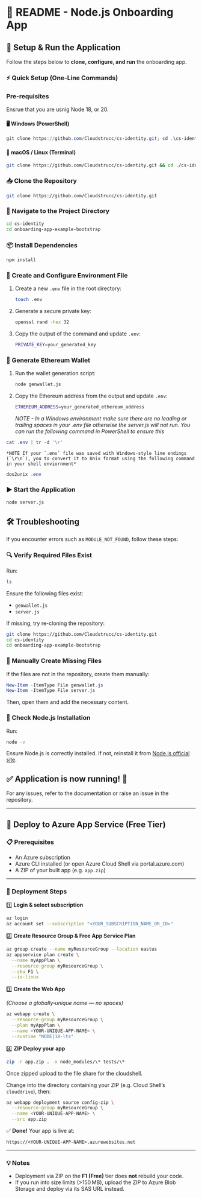 # 📖 README - Node.js Onboarding App

## 🚀 Setup & Run the Application

Follow the steps below to **clone, configure, and run** the onboarding app.

### ⚡ Quick Setup (One-Line Commands)

### Pre-requisites

Ensrue that you are usnig Node 18, or 20.

#### 🖥️ Windows (PowerShell)

```powershell
git clone https://github.com/Cloudstrucc/cs-identity.git; cd .\cs-identity\; cd .\onboarding-app-example-bootstrap\; npm install; New-Item -ItemType File .env; $PRIVATE_KEY=$(openssl rand -hex 32); $ETHERIUM_ADDRESS=$(node genwallet.js | Select-String -Pattern "0x[a-fA-F0-9]+" | Select-Object -First 1 | ForEach-Object { $_.Matches.Value }); echo "ETHEREUM_ADDRESS=$ETHERIUM_ADDRESS" > .env; echo "PRIVATE_KEY=$PRIVATE_KEY" >> .env; cat .env | tr -d '\r' ; dos2unix .env ; node server.js
```

#### 🐧 macOS / Linux (Terminal)

```sh
git clone https://github.com/Cloudstrucc/cs-identity.git && cd ./cs-identity && cd ./onboarding-app-example-bootstrap && npm install && touch .env && ETHERIUM_ADDRESS=$(node genwallet.js | grep -o '0x[a-fA-F0-9]*' | head -1) && echo "ETHEREUM_ADDRESS=$ETHERIUM_ADDRESS" > .env && echo "PRIVATE_KEY=$(openssl rand -hex 32)" >> .env && node server.js
```

### 📥 Clone the Repository

```sh
git clone https://github.com/Cloudstrucc/cs-identity.git
```

### 📂 Navigate to the Project Directory

```sh
cd cs-identity
cd onboarding-app-example-bootstrap
```

### 📦 Install Dependencies

```sh
npm install
```

### 🔧 Create and Configure Environment File

1. Create a new `.env` file in the root directory:
   ```sh
   touch .env
   ```
2. Generate a secure private key:
   ```sh
   openssl rand -hex 32
   ```
3. Copy the output of the command and update `.env`:
   ```sh
   PRIVATE_KEY=your_generated_key
   ```

### 🔑 Generate Ethereum Wallet

1. Run the wallet generation script:

   ```sh
   node genwallet.js
   ```
2. Copy the Ethereum address from the output and update `.env`:

   ```sh
   ETHEREUM_ADDRESS=your_generated_ethereum_address
   ```

   *NOTE - In a Windows environment make sure there are no leading or trailing spaces in your .env file otherwise the server.js will not run. You can run the following command in PowerShell to ensure this*

```powershell
cat .env | tr -d '\r'
```

    *NOTE If your `.env` file was saved with Windows-style line endings (`\r\n`), you to convert it to Unix format using the following command in your shell enviornment*

```powershell
dos2unix .env
```

### ▶️ Start the Application

```sh
node server.js
```

## 🛠️ Troubleshooting

If you encounter errors such as `MODULE_NOT_FOUND`, follow these steps:

### 🔍 Verify Required Files Exist

Run:

```sh
ls
```

Ensure the following files exist:

* `genwallet.js`
* `server.js`

If missing, try re-cloning the repository:

```sh
git clone https://github.com/Cloudstrucc/cs-identity.git
cd cs-identity
cd onboarding-app-example-bootstrap
```

### 🔧 Manually Create Missing Files

If the files are not in the repository, create them manually:

```powershell
New-Item -ItemType File genwallet.js
New-Item -ItemType File server.js
```

Then, open them and add the necessary content.

### 🔄 Check Node.js Installation

Run:

```sh
node -v
```

Ensure Node.js is correctly installed. If not, reinstall it from [Node.js official site](https://nodejs.org/).

## ✅ Application is now running! 🎉

For any issues, refer to the documentation or raise an issue in the repository.

---

## 🚀 Deploy to Azure App Service (Free Tier)

### 📋 Prerequisites

* An Azure subscription
* Azure CLI installed (or open Azure Cloud Shell via portal.azure.com)
* A ZIP of your built app (e.g. `app.zip`)

---

### 🔢 Deployment Steps

1️⃣ **Login & select subscription**

```bash
az login
az account set --subscription "<YOUR_SUBSCRIPTION_NAME_OR_ID>"
```

2️⃣ **Create Resource Group & Free App Service Plan**

```bash
az group create --name myResourceGroup --location eastus
az appservice plan create \
  --name myAppPlan \
  --resource-group myResourceGroup \
  --sku F1 \
  --is-linux
```

3️⃣ **Create the Web App**

*(Choose a globally‑unique name — no spaces)*

```bash
az webapp create \
  --resource-group myResourceGroup \
  --plan myAppPlan \
  --name <YOUR-UNIQUE-APP-NAME> \
  --runtime "NODE|18-lts"
```

4️⃣ **ZIP Deploy your app**

```bash
zip -r app.zip . -x node_modules/\* tests/\*
```

Once zipped upload to the file share for the cloudshell.

Change into the directory containing your ZIP (e.g. Cloud Shell’s `clouddrive`), then:

```bash
az webapp deployment source config-zip \
  --resource-group myResourceGroup \
  --name <YOUR-UNIQUE-APP-NAME> \
  --src app.zip
```

✅ **Done!** Your app is live at:

```
https://<YOUR-UNIQUE-APP-NAME>.azurewebsites.net
```

---

### 💡 Notes

* Deployment via ZIP on the **F1 (Free)** tier does **not** rebuild your code.
* If you run into size limits (>150 MB), upload the ZIP to Azure Blob Storage and deploy via its SAS URL instead.
